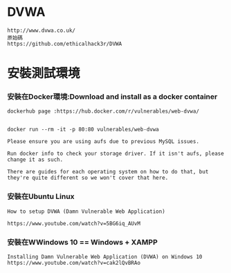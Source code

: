 

# DVWA
```
http://www.dvwa.co.uk/
原始碼
https://github.com/ethicalhack3r/DVWA
```

# 安裝測試環境

### 安裝在Docker環境:Download and install as a docker container
```
dockerhub page :https://hub.docker.com/r/vulnerables/web-dvwa/


docker run --rm -it -p 80:80 vulnerables/web-dvwa

Please ensure you are using aufs due to previous MySQL issues. 

Run docker info to check your storage driver. If it isn't aufs, please change it as such. 

There are guides for each operating system on how to do that, but they're quite different so we won't cover that here.
```

### 安裝在Ubuntu Linux
```
How to setup DVWA (Damn Vulnerable Web Application)

https://www.youtube.com/watch?v=5BG6iq_AUvM

```
### 安裝在WWindows 10 == Windows + XAMPP

```
Installing Damn Vulnerable Web Application (DVWA) on Windows 10
https://www.youtube.com/watch?v=cak2lQvBRAo
```



